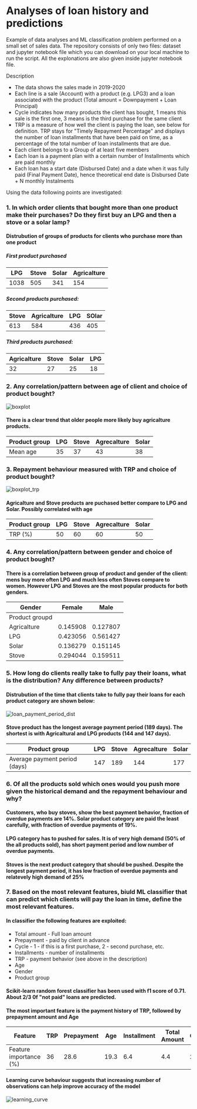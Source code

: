 # Analyses of loan history and predictions
Example of data analyses and ML classification problem performed on a small set of sales data.
The repository consists of only two files: dataset and jupyter notebook file which you can download on your local machine to run the script. All the explonations are also given inside
jupyter notebook file.

Description
- The data shows the sales made in 2019-2020
- Each line is a sale (Account) with a product (e.g. LPG3) and a loan associated with the product (Total amount = Downpayment + Loan Principal)
- Cycle indicates how many products the client has bought, 1 means this sale is the first one, 3 means is the third purchase for the same client
- TRP is a measure of how well the client is paying the loan, see below for definition. TRP stays for "Timely Repayment Percentage" and displays the number of loan installments that have been paid on time, as a percentage of the total number of loan installments that are due.
- Each client belongs to a Group of at least five members
- Each loan is a payment plan with a certain number of Installments which are paid monthly
- Each loan has a start date (Disbursed Date) and a date when it was fully paid (Final Payment Date), hence theoretical end date is Disbursed Date + N monthly Instalments


Using the data following points are investigated:
### 1. In which order clients that bought more than one product make their purchases? Do they first buy an LPG and then a stove or a solar lamp?
#### Distrubution of groups of products for clients who purchase more than one product
##### First product purchased
|LPG|Stove|Solar|Agricalture|
|-|-|-|-|
|1038|505|341|154|
##### Second products purchased:
|Stove|Agricalture|LPG|SOlar|
|-|-|-|-|
|613|584|436|405|
##### Third products purchased:
|Agricalture|Stove|Solar|LPG|
|-|-|-|-|
|32|27|25|18|

### 2. Any correlation/pattern between age of client and choice of product bought?
![boxplot](https://user-images.githubusercontent.com/42376293/87291872-48300580-c500-11ea-9926-0db8fe545e41.png)
#### There is a clear trend that older people more likely buy agricalture products.
|Product group|LPG|Stove|Agrecalture|Solar|
|-|-|-|-|-|
|Mean age|35|37|43|38|

### 3. Repayment behaviour measured with TRP and choice of product bought?
![boxplot_trp](https://user-images.githubusercontent.com/42376293/87292899-ca6cf980-c501-11ea-8a68-c895880198b4.png)
#### Agricalture and Stove products are puchased better compare to LPG and Solar. Possibly correlated with age
|Product group|LPG|Stove|Agrecalture|Solar|
|-|-|-|-|-|
|TRP (%)|50|60|60|50|

### 4. Any correlation/pattern between gender and choice of product bought?
#### There is a correlation between group of product and gender of the client: mens buy more often LPG and much less often Stoves compare to women. However LPG and Stoves are the most popular products for both genders. 
|Gender|Female|Male|
|-|-|-|
|Product groupd| | |
|Agricalture|0.145908|0.127807|
|LPG|0.423056|0.561427|
|Solar|0.136279|0.151145|
|Stove|0.294044|0.159511|

### 5. How long do clients really take to fully pay their loans, what is the distribution? Any difference between products?
#### Distrubution of the time that clients take to fully pay their loans for each product category are shown below:
![loan_payment_period_dist](https://user-images.githubusercontent.com/42376293/87293785-18363180-c503-11ea-90ea-28f2bdd4935a.png)
#### Stove product has the longest average payment period (189 days). The shortest is with Agricaltural and LPG products (144 and 147 days). 
|Product group|LPG|Stove|Agrecalture|Solar|
|-|-|-|-|-|
|Average payment period (days)|147|189|144|177|

### 6. Of all the products sold which ones would you push more given the historical demand and the repayment behaviour and why?
#### Customers, who buy stoves, show the best payment behavior, fraction of overdue payments are 14%.  Solar product category are paid the least carefully, with fraction of overdue payments of 19%.
#### LPG category has to pushed for sales. It is of very high demand (50% of the all products sold), has short payment period and low number of overdue payments. 
#### Stoves is the next product category that should be pushed. Despite the longest payment period, it has low fraction of overdue payments and relatevely high demand of 25%

### 7. Based on the most relevant features, biuld ML classifier that can predict which clients will pay the loan in time, define the most relevant features.

#### In classifier the following features are exploited:
* Total amount - Full loan amount
* Prepayment - paid by client in advance
* Cycle - 1 - if this is a first purchase, 2 - second purchase, etc.
* Installments - number of installments
* TRP - payment behavior (see above in the description)
* Age
* Gender
* Product group

#### Scikit-learn random forest classifier has been used with f1 score of 0.71. About 2/3 0f "not paid" loans are predicted.
#### The most important feature is the payment history of TRP, followed by prepayment amount and Age
|Feature|TRP|Prepayment|Age|Installment|Total Amount|Cycle|Product Group|Gender|
|-|-|-|-|-|-|-|-|-|
|Feature importance (%)|36|28.6|19.3|6.4|4.4|2|2|1.3|

#### Learning curve behaviour suggests that increasing number of observations can help improve accuracy of the model
![learning_curve](https://user-images.githubusercontent.com/42376293/87297107-29ce0800-c508-11ea-8aaa-28fbc62e4f9d.png)
